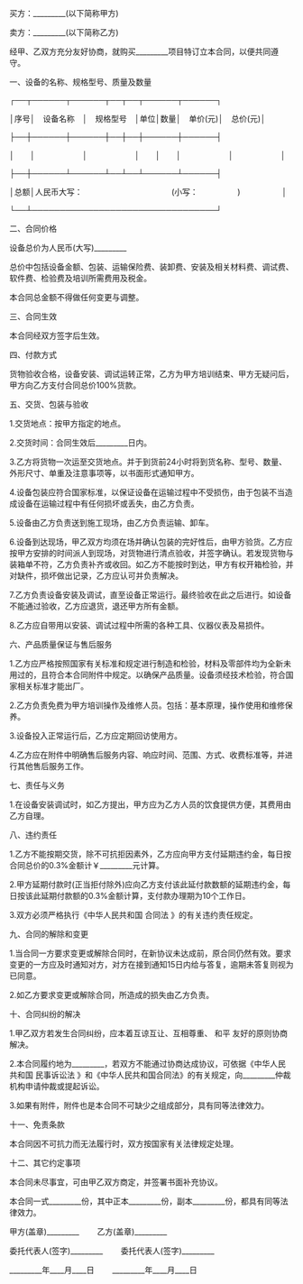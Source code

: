 
 


买方：_________(以下简称甲方)


卖方：_________(以下简称乙方)


经甲、乙双方充分友好协商，就购买_________项目特订立本合同，以便共同遵守。


一、设备的名称、规格型号、质量及数量


┌──┬──────┬──────┬──┬──┬──────┬──────┐


│序号│　设备名称　│　规格型号　│单位│数量│　单价(元)│　总价(元)│


├──┼──────┼──────┼──┼──┼──────┼──────┤


│　　│　　　　　　│　　　　　　│　　│　　│　　　　　　│　　　　　　│


├──┼──────┴──────┴──┴──┴──────┴──────┤


│总额│人民币大写：　　　　　　　　　　　 (小写：　　　　　)　　　　　 │


└──┴─────────────────────────────────┘


二、合同价格


设备总价为人民币(大写)_________


总价中包括设备金额、包装、运输保险费、装卸费、安装及相关材料费、调试费、软件费、检验费及培训所需费用及税金。


本合同总金额不得做任何变更与调整。


三、合同生效


本合同经双方签字后生效。


四、付款方式


货物验收合格，设备安装、调试运转正常，乙方为甲方培训结束、甲方无疑问后，甲方向乙方支付合同总价100%货款。


五、交货、包装与验收


1.交货地点：按甲方指定的地点。


2.交货时间：合同生效后_________日内。


3.乙方将货物一次运至交货地点。并于到货前24小时将到货名称、型号、数量、外形尺寸、单重及注意事项等，以书面形式通知甲方。


4.设备包装应符合国家标准，以保证设备在运输过程中不受损伤，由于包装不当造成设备在运输过程中有任何损坏或丢失，由乙方负责。


5.设备由乙方负责送到施工现场，由乙方负责运输、卸车。


6.设备到达现场，甲乙双方均须在场并确认包装的完好性后，由甲方验货。乙方应按甲方安排的时间派人到现场，对货物进行清点验收，并签字确认。若发现货物与装箱单不符，乙方负责补齐或收回。如乙方不能按时到达，甲方有权开箱检验，并对缺件，损坏做出记录，乙方应认可并负责解决。


7.乙方负责设备安装及调试，直至设备正常运行。最终验收在此之后进行。如设备不能通过验收，乙方应退货，退还甲方所有金额。


8.乙方应自带用以安装、调试过程中所需的各种工具、仪器仪表及易损件。


六、产品质量保证与售后服务


1.乙方应严格按照国家有关标准和规定进行制造和检验，材料及零部件均为全新未用过的，且符合本合同附件中规定。以确保产品质量。设备须经技术检验，符合国家相关标准才能出厂。


2.乙方负责免费为甲方培训操作及维修人员。包括：基本原理，操作使用和维修保养。


3.设备投入正常运行后，乙方应定期回访使用方。


4.乙方应在附件中明确售后服务内容、响应时间、范围、方式、收费标准等，并进行其他售后服务工作。


七、责任与义务


1.在设备安装调试时，如乙方提出，甲方应为乙方人员的饮食提供方便，其费用由乙方自理。


八、违约责任


1.乙方不能按期交货，除不可抗拒因素外，乙方应向甲方支付延期违约金，每日按合同总价的0.3%金额计￥_________元计算。


2.甲方延期付款时(正当拒付除外)应向乙方支付该此延付款数额的延期违约金，每日按该此延期付款额的0.3%金额计算，支付款办理期为10个工作日。


3.双方必须严格执行《中华人民共和国
合同法
》的有关违约责任规定。


九、合同的解除和变更


1.当合同一方要求变更或解除合同时，在新协议未达成前，原合同仍然有效。要求变更的一方应及时通知对方，对方在接到通知15日内给与答复，逾期未答复则视为已同意。


2.如乙方要求变更或解除合同，所造成的损失由乙方负责。


十、合同纠纷的解决


1.甲乙双方若发生合同纠纷，应本着互谅互让、互相尊重、
和平
友好的原则协商解决。


2.本合同履约地为_________，若双方不能通过协商达成协议，可依据《中华人民共和国
民事诉讼法
》和《中华人民共和国合同法》的有关规定，向_________仲裁机构申请仲裁或提起诉讼。


3.如果有附件，附件也是本合同不可缺少之组成部分，具有同等法律效力。


十一、免责条款


本合同因不可抗力而无法履行时，双方按国家有关法律规定处理。


十二、其它约定事项


本合同未尽事宜，可由甲乙双方商定，并签署书面补充协议。


本合同一式_________份，其中正本_________份，副本_________份，都具有同等法律效力。


甲方(盖章)_________　　 乙方(盖章)_________


委托代表人(签字)_________ 　　委托代表人(签字)_________


_________年____月____日 　　_________年____月____日
 


 

 
 
 
 
 
  


  
 

  


  


  
 
 
 
 

